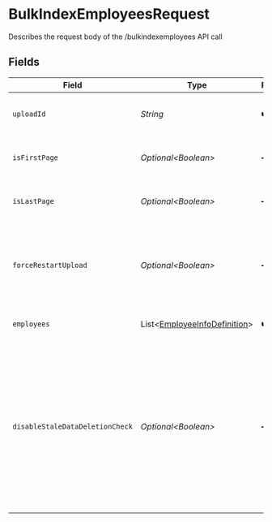 # BulkIndexEmployeesRequest

Describes the request body of the /bulkindexemployees API call


## Fields

| Field                                                                                                                                                                                                                                | Type                                                                                                                                                                                                                                 | Required                                                                                                                                                                                                                             | Description                                                                                                                                                                                                                          |
| ------------------------------------------------------------------------------------------------------------------------------------------------------------------------------------------------------------------------------------ | ------------------------------------------------------------------------------------------------------------------------------------------------------------------------------------------------------------------------------------ | ------------------------------------------------------------------------------------------------------------------------------------------------------------------------------------------------------------------------------------ | ------------------------------------------------------------------------------------------------------------------------------------------------------------------------------------------------------------------------------------ |
| `uploadId`                                                                                                                                                                                                                           | *String*                                                                                                                                                                                                                             | :heavy_check_mark:                                                                                                                                                                                                                   | Unique id that must be used for this bulk upload instance                                                                                                                                                                            |
| `isFirstPage`                                                                                                                                                                                                                        | *Optional\<Boolean>*                                                                                                                                                                                                                 | :heavy_minus_sign:                                                                                                                                                                                                                   | true if this is the first page of the upload. Defaults to false                                                                                                                                                                      |
| `isLastPage`                                                                                                                                                                                                                         | *Optional\<Boolean>*                                                                                                                                                                                                                 | :heavy_minus_sign:                                                                                                                                                                                                                   | true if this is the last page of the upload. Defaults to false                                                                                                                                                                       |
| `forceRestartUpload`                                                                                                                                                                                                                 | *Optional\<Boolean>*                                                                                                                                                                                                                 | :heavy_minus_sign:                                                                                                                                                                                                                   | Flag to discard previous upload attempts and start from scratch. Must be specified with isFirstPage=true                                                                                                                             |
| `employees`                                                                                                                                                                                                                          | List\<[EmployeeInfoDefinition](../../models/components/EmployeeInfoDefinition.md)>                                                                                                                                                   | :heavy_check_mark:                                                                                                                                                                                                                   | Batch of employee information                                                                                                                                                                                                        |
| `disableStaleDataDeletionCheck`                                                                                                                                                                                                      | *Optional\<Boolean>*                                                                                                                                                                                                                 | :heavy_minus_sign:                                                                                                                                                                                                                   | True if older employee data needs to be force deleted after the upload completes. Defaults to older data being deleted only if the percentage of data being deleted is less than 20%. This must only be set when `isLastPage = true` |